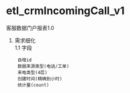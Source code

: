 # etl\_crmIncomingCall\_v1
客服数据门户报表1.0

1. 需求细化 <br/>
    1.1 字段 <br/>
		
		自增id
		数据来源类型(电话/工单) 
		来电类型(4层) 
		创建时间(精确到小时) 
		统计量(count) 
